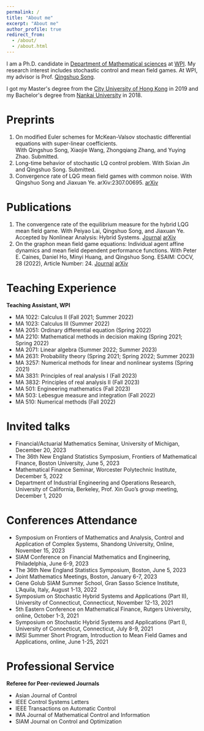 ```yaml
---
permalink: /
title: "About me"
excerpt: "About me"
author_profile: true
redirect_from: 
  - /about/
  - /about.html
---
```


I am a Ph.D. candidate in [Department of Mathematical sciences](https://www.wpi.edu/academics/departments/mathematical-sciences) at [WPI](https://www.wpi.edu). My research interest includes stochastic control and mean field games. At WPI, my advisor is Prof. [Qingshuo Song](https://www.wpi.edu/people/faculty/qsong).

I got my Master's degree from the [City University of Hong Kong](https://www.cityu.edu.hk/ma/) in 2019 and my Bachelor's degree from [Nankai University](https://en.nankai.edu.cn) in 2018.

Preprints
======
1. On modified Euler schemes for McKean-Valsov stochastic differential equations with super-linear coefficients.  
   With Qingshuo Song, Xiaojie Wang, Zhongqiang Zhang, and Yuying Zhao. Submitted.
1. Long-time behavior of stochastic LQ control problem.
   With Sixian Jin and Qingshuo Song. Submitted.
1. Convergence rate of LQG mean field games with common noise.
   With Qingshuo Song and Jiaxuan Ye. arXiv:2307.00695. [arXiv](https://arxiv.org/abs/2307.00695)

Publications
======
1. The convergence rate of the equilibrium measure for the hybrid LQG mean field game.
   With Peiyao Lai, Qingshuo Song, and Jiaxuan Ye. Accepted by Nonlinear Analysis: Hybrid Systems. [Journal](https://www.sciencedirect.com/science/article/pii/S1751570X23001255?dgcid=coauthor) [arXiv](https://arxiv.org/abs/2106.04762)
1. On the graphon mean field game equations: Individual agent affine dynamics and mean field dependent performance functions.
   With Peter E. Caines, Daniel Ho, Minyi Huang, and Qingshuo Song. ESAIM: COCV, 28 (2022), Article Number: 24. [Journal](https://www.esaim-cocv.org/articles/cocv/pdf/2022/01/cocv210017.pdf) [arXiv](https://arxiv.org/abs/2009.12144)

Teaching Experience
======
**Teaching Assistant, WPI**
- MA 1022: Calculus II (Fall 2021; Summer 2022)
- MA 1023: Calculus III (Summer 2022)
- MA 2051: Ordinary differential equation (Spring 2022)
- MA 2210: Mathematical methods in decision making (Spring 2021; Spring 2022)
- MA 2071: Linear algebra (Summer 2022; Summer 2023)
- MA 2631: Probability theory (Spring 2021; Spring 2022; Summer 2023)
- MA 3257: Numerical methods for linear and nonlinear systems (Spring 2021)
- MA 3831: Principles of real analysis I (Fall 2023)
- MA 3832: Principles of real analysis II (Fall 2023)
- MA 501: Engineering mathematics (Fall 2023)
- MA 503: Lebesgue measure and integration (Fall 2022)
- MA 510: Numerical methods (Fall 2022)

Invited talks
======
- Financial/Actuarial Mathematics Seminar, University of Michigan, December 20, 2023
- The 36th New England Statistics Symposium, Frontiers of Mathematical Finance, Boston University, June
5, 2023
- Mathematical Finance Seminar, Worcester Polytechnic Institute, December 5, 2022
- Department of Industrial Engineering and Operations Research, University of California, Berkeley, Prof. Xin Guo’s group meeting, December 1, 2020

Conferences Attendance
======
- Symposium on Frontiers of Mathematics and Analysis, Control and Application of Complex Systems, Shandong University, Online, November 15, 2023
- SIAM Conference on Financial Mathematics and Engineering, Philadelphia, June 6-9, 2023
- The 36th New England Statistics Symposium, Boston, June 5, 2023
- Joint Mathematics Meetings, Boston, January 6-7, 2023
- Gene Golub SIAM Summer School, Gran Sasso Science Institute, L’Aquila, Italy, August 1-13, 2022
- Symposium on Stochastic Hybrid Systems and Applications (Part II), University of Connecticut, Connecticut, November 12-13, 2021
- 5th Eastern Conference on Mathematical Finance, Rutgers University, online, October 1-3, 2021
- Symposium on Stochastic Hybrid Systems and Applications (Part I), University of Connecticut,
Connecticut, July 8-9, 2021
- IMSI Summer Short Program, Introduction to Mean Field Games and Applications, online, June 1-25, 2021


Professional Service
======
**Referee for Peer-reviewed Journals**
- Asian Journal of Control
- IEEE Control Systems Letters
- IEEE Transactions on Automatic Control
- IMA Journal of Mathematical Control and Information
- SIAM Journal on Control and Optimization






